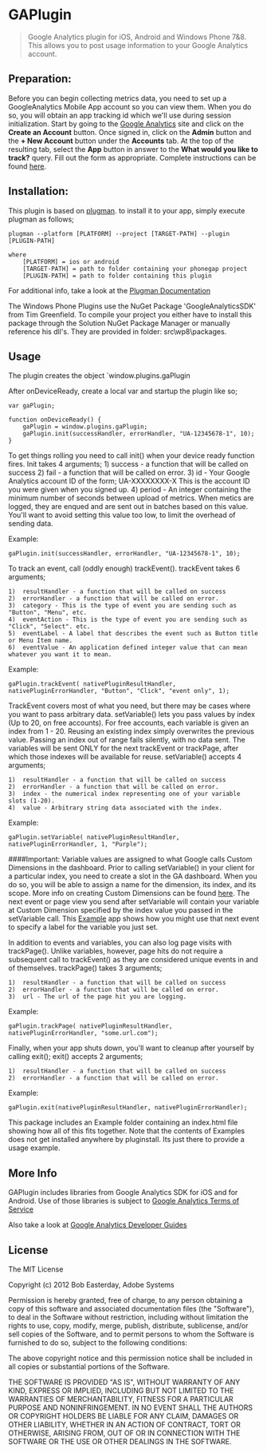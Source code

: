 # GAPlugin

> Google Analytics plugin for iOS, Android and Windows Phone 7&8. This allows you to post usage information to your Google Analytics account.

## Preparation:
Before you can begin collecting metrics data, you need to set up a GoogleAnalytics Mobile App account so you can view them. When you do so, you will obtain an app tracking id which we'll use during session initialization. Start by going to the [Google Analytics](http://www.google.com/analytics/features/mobile-app-analytics.html) site and click on the **Create an Account** button. Once signed in, click on the **Admin** button and the **+ New Account** button under the **Accounts** tab. At the top of the resulting tab, select the **App** button in answer to the **What would you like to track?** query. Fill out the form as appropriate. Complete instructions can be found [here](http://www.google.com/analytics/features/mobile-app-analytics.html).

## Installation:

This plugin is based on [plugman](https://github.com/apache/cordova-plugman). to install it to your app,
simply execute plugman as follows;

	plugman --platform [PLATFORM] --project [TARGET-PATH] --plugin [PLUGIN-PATH]

	where
		[PLATFORM] = ios or android
		[TARGET-PATH] = path to folder containing your phonegap project
		[PLUGIN-PATH] = path to folder containing this plugin
		
For additional info, take a look at the [Plugman Documentation](https://github.com/apache/cordova-plugman/blob/master/README.md)

The Windows Phone Plugins use the NuGet Package 'GoogleAnalyticsSDK' from Tim Greenfield.
To compile your project you either have to install this package through the Solution NuGet Package Manager or manually reference his dll's.
They are provided in folder: src\wp8\packages. 

## Usage
The plugin creates the object `window.plugins.gaPlugin

After onDeviceReady, create a local var and startup the plugin like so;

	var gaPlugin;

	function onDeviceReady() {
		gaPlugin = window.plugins.gaPlugin;
		gaPlugin.init(successHandler, errorHandler, "UA-12345678-1", 10);
	}

To get things rolling you need to call init() when your device ready function fires.
Init takes 4 arguments;
	1)	success - a function that will be called on success
	2)	fail - a function that will be called on error.
	3)	id - Your Google Analytics account ID of the form; UA-XXXXXXXX-X
		This is the account ID you were given when you signed up.
	4)	period - An integer containing the minimum number of seconds
		between upload of metrics. When metics are logged, they are enqued
		and are sent out in batches based on this value. You'll want to
		avoid setting this value too low, to limit the overhead of sending data.

Example:
	
	gaPlugin.init(successHandler, errorHandler, "UA-12345678-1", 10);
	
To track an event, call (oddly enough) trackEvent().
trackEvent takes 6 arguments;

	1)	resultHandler - a function that will be called on success
	2)	errorHandler - a function that will be called on error.
	3)	category - This is the type of event you are sending such as "Button", "Menu", etc.
	4)	eventAction - This is the type of event you are sending such as "Click", "Select". etc.
	5)	eventLabel - A label that describes the event such as Button title or Menu Item name.
	6)	eventValue - An application defined integer value that can mean whatever you want it to mean.
	
Example:
	
	gaPlugin.trackEvent( nativePluginResultHandler, nativePluginErrorHandler, "Button", "Click", "event only", 1);

TrackEvent covers most of what you need, but there may be cases where you want to pass arbitrary data.
setVariable() lets you pass values by index (Up to 20, on free accounts).
For free accounts, each variable is given an index from 1 - 20. Reusing an existing index simply overwrites
the previous value. Passing an index out of range fails silently, with no data sent. The variables will be sent ONLY for the next trackEvent or trackPage, after which those indexes will be available for reuse.
setVariable() accepts 4 arguments;

	1)	resultHandler - a function that will be called on success
	2)	errorHandler - a function that will be called on error.
	3)	index - the numerical index representing one of your variable slots (1-20).
	4)	value - Arbitrary string data associated with the index.

Example:

	gaPlugin.setVariable( nativePluginResultHandler, nativePluginErrorHandler, 1, "Purple");
	
####Important:
Variable values are assigned to what Google calls Custom Dimensions in the dashboard. Prior to calling setVariable() in your client for a particular index, you need to create a slot in the GA dashboard. When you do so, you will be able to assign a name for the dimension, its index, and its scope. More info on creating Custom Dimensions can be found [here](https://support.google.com/analytics/answer/2709829?hl=en&ref_topic=2709827).	
The next event or page view you send after setVariable will contain your variable at Custom Dimension specified by the index value you passed in the setVariable call. This [Example](https://github.com/phonegap-build/GAPlugin/blob/master/Example/index.html) app shows how you might use that next event to specify a label for the variable you just set.
	
In addition to events and variables, you can also log page visits with trackPage(). Unlike variables, however, page hits do not require a subsequent call to trackEvent() as they are considered unique events in and of themselves.
trackPage() takes 3 arguments;

	1)	resultHandler - a function that will be called on success
	2)	errorHandler - a function that will be called on error.
	3)	url - The url of the page hit you are logging.

Example:

	gaPlugin.trackPage( nativePluginResultHandler, nativePluginErrorHandler, "some.url.com");
	
Finally, when your app shuts down, you'll want to cleanup after yourself by calling exit();
exit() accepts 2 arguments;

	1)	resultHandler - a function that will be called on success
	2)	errorHandler - a function that will be called on error.
Example:

	gaPlugin.exit(nativePluginResultHandler, nativePluginErrorHandler);
	
This package includes an Example folder containing an index.html file showing how all of this fits together.
Note that the contents of Examples does not get installed anywhere by pluginstall. Its just there to provide a usage example.

## More Info
	
GAPlugin includes libraries from Google Analytics SDK for iOS and for Android.
Use of those libraries is subject to [Google Analytics Terms of Service](http://www.google.com/analytics/terms/us.html)
	
Also take a look at [Google Analytics Developer Guides](https://developers.google.com/analytics/devguides/)

## License ##

The MIT License

Copyright (c) 2012 Bob Easterday, Adobe Systems

Permission is hereby granted, free of charge, to any person obtaining a copy
of this software and associated documentation files (the "Software"), to deal
in the Software without restriction, including without limitation the rights
to use, copy, modify, merge, publish, distribute, sublicense, and/or sell
copies of the Software, and to permit persons to whom the Software is
furnished to do so, subject to the following conditions:

The above copyright notice and this permission notice shall be included in
all copies or substantial portions of the Software.

THE SOFTWARE IS PROVIDED "AS IS", WITHOUT WARRANTY OF ANY KIND, EXPRESS OR
IMPLIED, INCLUDING BUT NOT LIMITED TO THE WARRANTIES OF MERCHANTABILITY,
FITNESS FOR A PARTICULAR PURPOSE AND NONINFRINGEMENT. IN NO EVENT SHALL THE
AUTHORS OR COPYRIGHT HOLDERS BE LIABLE FOR ANY CLAIM, DAMAGES OR OTHER
LIABILITY, WHETHER IN AN ACTION OF CONTRACT, TORT OR OTHERWISE, ARISING FROM,
OUT OF OR IN CONNECTION WITH THE SOFTWARE OR THE USE OR OTHER DEALINGS IN
THE SOFTWARE.